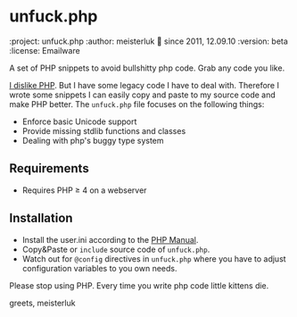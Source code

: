 unfuck.php
==========

:project:       unfuck.php
:author:        meisterluk
:date:          since 2011, 12.09.10
:version:       beta
:license:       Emailware

A set of PHP snippets to avoid bullshitty php code. Grab any code you like.

[I dislike PHP][0]. But I have some legacy code I have to deal with. Therefore I wrote some snippets I can easily copy and paste to my source code and make PHP better. The `unfuck.php` file focuses on the following things:

* Enforce basic Unicode support
* Provide missing stdlib functions and classes
* Dealing with php's buggy type system

Requirements
------------

* Requires PHP ≥ 4 on a webserver

Installation
------------

* Install the user.ini according to the [PHP Manual][1].
* Copy&Paste or `include` source code of `unfuck.php`.
* Watch out for `@config` directives in `unfuck.php` where you have to adjust configuration variables to you own needs.

Please stop using PHP. Every time you write php code little kittens die.

greets,
meisterluk

  [0]: http://lukas-prokop.at/proj/documents/php_rant/  "Why I dislike PHP"
  [1]: http://www.php.net/manual/en/configuration.file.per-user.php  "PHP Manual - .user.ini files"

